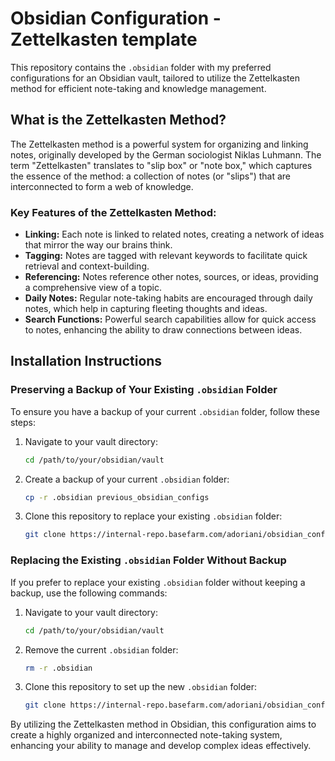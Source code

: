 # Obsidian Configuration - Zettelkasten template

This repository contains the `.obsidian` folder with my preferred configurations for an Obsidian vault, tailored to utilize the Zettelkasten method for efficient note-taking and knowledge management.

## What is the Zettelkasten Method?

The Zettelkasten method is a powerful system for organizing and linking notes, originally developed by the German sociologist Niklas Luhmann. The term "Zettelkasten" translates to "slip box" or "note box," which captures the essence of the method: a collection of notes (or "slips") that are interconnected to form a web of knowledge.

### Key Features of the Zettelkasten Method:

- **Linking:** Each note is linked to related notes, creating a network of ideas that mirror the way our brains think.
- **Tagging:** Notes are tagged with relevant keywords to facilitate quick retrieval and context-building.
- **Referencing:** Notes reference other notes, sources, or ideas, providing a comprehensive view of a topic.
- **Daily Notes:** Regular note-taking habits are encouraged through daily notes, which help in capturing fleeting thoughts and ideas.
- **Search Functions:** Powerful search capabilities allow for quick access to notes, enhancing the ability to draw connections between ideas.

## Installation Instructions

### Preserving a Backup of Your Existing `.obsidian` Folder

To ensure you have a backup of your current `.obsidian` folder, follow these steps:

1. Navigate to your vault directory:
    ```bash
    cd /path/to/your/obsidian/vault
    ```
2. Create a backup of your current `.obsidian` folder:
    ```bash
    cp -r .obsidian previous_obsidian_configs
    ```
3. Clone this repository to replace your existing `.obsidian` folder:
    ```bash
    git clone https://internal-repo.basefarm.com/adoriani/obsidian_config.git .obsidian
    ```

### Replacing the Existing `.obsidian` Folder Without Backup

If you prefer to replace your existing `.obsidian` folder without keeping a backup, use the following commands:

1. Navigate to your vault directory:
    ```bash
    cd /path/to/your/obsidian/vault
    ```
2. Remove the current `.obsidian` folder:
    ```bash
    rm -r .obsidian
    ```
3. Clone this repository to set up the new `.obsidian` folder:
    ```bash
    git clone https://internal-repo.basefarm.com/adoriani/obsidian_config.git .obsidian
    ```

By utilizing the Zettelkasten method in Obsidian, this configuration aims to create a highly organized and interconnected note-taking system, enhancing your ability to manage and develop complex ideas effectively.
